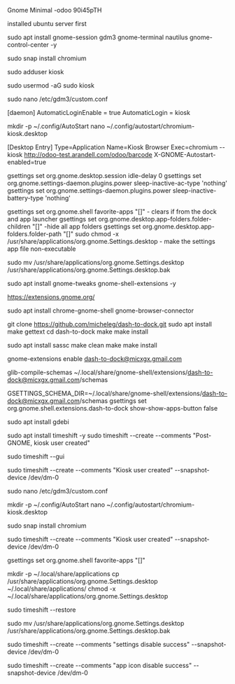 Gnome Minimal
-odoo
90i45pTH

installed ubuntu server first

sudo apt install gnome-session gdm3 gnome-terminal nautilus gnome-control-center -y

sudo snap install chromium

sudo adduser kiosk

<!-- -add user to sudo (for setup) -->

sudo usermod -aG sudo kiosk

<!-- -enable autologin for kiosk -->

sudo nano /etc/gdm3/custom.conf

<!-- -edit the custom.conf to reflect below -->

[daemon]
AutomaticLoginEnable = true
AutomaticLogin = kiosk

<!-- -create the autro start folder and file -->

mkdir -p ~/.config/AutoStart
nano ~/.config/autostart/chromium-kiosk.desktop

<!-- -in the file -->

[Desktop Entry]
Type=Application
Name=Kiosk Browser
Exec=chromium --kiosk http://odoo-test.arandell.com/odoo/barcode
X-GNOME-Autostart-enabled=true

<!-- -disable screen sleep. dont need to do this if done on ui-->

gsettings set org.gnome.desktop.session idle-delay 0
gsettings set org.gnome.settings-daemon.plugins.power sleep-inactive-ac-type 'nothing'
gsettings set org.gnome.settings-daemon.plugins.power sleep-inactive-battery-type 'nothing'

<!-- Disable Access to Settings in GNOME. make sure kiosk we are signed into kiosk user. Check above also. those steps may also require to be logged in as kiosk
    this step is important for the cloning step. it makes sure that kiosk user retains all the settings.
 -->

gsettings set org.gnome.shell favorite-apps "[]" - clears if from the dock and app launcher
gsettings set org.gnome.desktop.app-folders.folder-children "[]" -hide all app folders
gsettings set org.gnome.desktop.app-folders.folder-path "[]"
sudo chmod -x /usr/share/applications/org.gnome.Settings.desktop - make the settings app file non-executable

<!-- some of the above did not work to remove the Settings. the one below did. not sure if I even need to do the ones above -->

sudo mv /usr/share/applications/org.gnome.Settings.desktop /usr/share/applications/org.gnome.Settings.desktop.bak

<!-- turning back on temp so I can make adustments to the device. then will turn back off. -->

<!-- installing ext to hide dock -->

sudo apt install gnome-tweaks gnome-shell-extensions -y

<!-- extension installed correctly, but due to the server version, have to install the extension to chromium -follow prompts- -->

https://extensions.gnome.org/

<!-- then -->

sudo apt install chrome-gnome-shell gnome-browser-connector

<!-- having issues installing dash to dock. trying to clone it from git -->

git clone https://github.com/micheleg/dash-to-dock.git
sudo apt install make gettext
cd dash-to-dock
make
make install

<!-- ran  into an issue here. had to download -->

sudo apt install sassc
make clean
make
make install

<!-- I think install is in the wrong folder trying to fix this. -->

gnome-extensions enable dash-to-dock@micxgx.gmail.com

<!-- this cmd below was unnecesarry I believe -->

glib-compile-schemas ~/.local/share/gnome-shell/extensions/dash-to-dock@micxgx.gmail.com/schemas

<!-- disable the app icon: 9 dots -->

GSETTINGS_SCHEMA_DIR=~/.local/share/gnome-shell/extensions/dash-to-dock@micxgx.gmail.com/schemas gsettings set org.gnome.shell.extensions.dash-to-dock show-show-apps-button false

<!-- OK FROM HERE. IT LOOKS SATISFACTORY. I just need to take the settings icon out of the top right and keyboard. splashtop -->
<!-- note. there are some issues back in the admin user. The settings in kiosk are supposed to stick over there but. I am seeing some glitches on the admin side -->
<!-- cant get the setting icon on teh OSK to not show. skipping for now. attempting splashtop
    I am able to get into the network via
    "other locations in file explorer

    double clicked: Splashtop_Streamer_Ubuntu_amd64.deb

    I have to install a tool for deb files

 -->

sudo apt install gdebi

<!-- install is good. device shows up in splashtop. but, can not splashtop into it becasue of wayland seession. splashtop does not support wayland. we have to swithc to x11 session  -->

<!-- STARTING OVER ... SPLASHTOP BROKE EVERYTHING -->

<!-- installing timeshift -->

sudo apt install timeshift -y
sudo timeshift --create --comments "Post-GNOME, kiosk user created"

<!-- error here: Failed to create snapshot: Maybe a wrong directory. fixing directory -->

sudo timeshift --gui

<!-- the above gave an error because it was trying to save to the wrong partiiton. also sudo timeshift --gui also failed. below is what worked -->

sudo timeshift --create --comments "Kiosk user created" --snapshot-device /dev/dm-0

<!-- MOVING ON WITH KIOSK INSTALLATION -->

sudo nano /etc/gdm3/custom.conf

<!-- create dir and file if does not already exist -->

mkdir -p ~/.config/AutoStart
nano ~/.config/autostart/chromium-kiosk.desktop

<!-- had an issue here. I forgot to install chromium -->

sudo snap install chromium

sudo timeshift --create --comments "Kiosk user created" --snapshot-device /dev/dm-0

<!-- going to disable settings -->

<!-- clears if from the dock and app launcher. reboot. its still there -->

gsettings set org.gnome.shell favorite-apps "[]"

mkdir -p ~/.local/share/applications
cp /usr/share/applications/org.gnome.Settings.desktop ~/.local/share/applications/
chmod -x ~/.local/share/applications/org.gnome.Settings.desktop

<!-- restore -->

sudo timeshift --restore

<!-- had issues with ttrying to just disable settings for kiosk user. but could not get it to stick. just did it globally -->

sudo mv /usr/share/applications/org.gnome.Settings.desktop /usr/share/applications/org.gnome.Settings.desktop.bak

sudo timeshift --create --comments "settings disable success" --snapshot-device /dev/dm-0

<!-- attempting install for extension to get rid of app icon 9dots -->
<!-- ok followed the above notes. went kind of smoothly. it works -->

sudo timeshift --create --comments "app icon disable success" --snapshot-device /dev/dm-0
